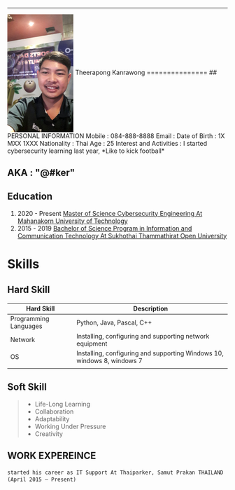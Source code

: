 
---

<img align="center" width="30%" height="30%" src="Pic/profile.jpg">
Theerapong Kanrawong
===============
## PERSONAL INFORMATION 
Mobile : 084-888-8888
Email : <info@test.com>
Date of Birth : 1X MXX 1XXX
Nationality : Thai
Age : 25
Interest and Activities : I started cybersecurity learning last year, *Like to kick football*

## AKA : **"@#ker"**


## Education
1. 2020 - Present [Master of Science Cybersecurity Engineering At Mahanakorn University of Technology](https://www.msit.mut.ac.th/)
2. 2015 - 2019 [Bachelor of Science Program in Information and Communication Technology At Sukhothai Thammathirat Open University](https://www.stou.ac.th/main/index.html)

Skills
===============

Hard Skill
---------------

|       Hard Skill          |                               Description                                     |
| ------------------------- | ----------------------------------------------------------------------------- |
|   Programming Languages   |   Python, Java, Pascal, C++                                                   |
|         Network           |   Installing, configuring and supporting network equipment                    |
|          OS               |   Installing, configuring and supporting Windows 10, windows 8, windows 7     |
|                           |                                                                               |

Soft Skill
---------------
> - Life-Long Learning
> - Collaboration
> - Adaptability
> - Working Under Pressure
> - Creativity


## WORK EXPEREINCE
    started his career as IT Support At Thaiparker, Samut Prakan THAILAND  (April 2015 – Present)
